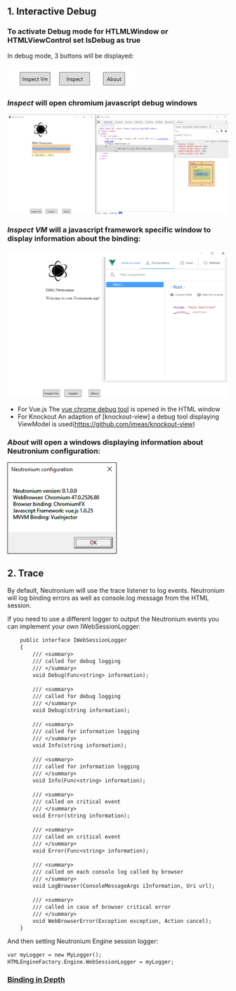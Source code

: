 ## 1. Interactive Debug

### To activate Debug mode for HTLMLWindow or HTMLViewControl set IsDebug as true

In debug mode, 3 buttons will be displayed:

![debug buttons](../images/DebugButtons.png)


### _Inspect_ will open chromium javascript debug windows
![inspect](../images/DebugInspect.png)



### _Inspect VM_ will a javascript framework specific window to display information about the binding:
![InspectVM](../images/DebugInspectVM.png)

* For Vue.js
The [vue chrome debug tool](https://github.com/vuejs/vue-devtools) is opened in the HTML window
* For Knockout
An adaption of [knockout-view] a debug tool displaying ViewModel is used(https://github.com/jmeas/knockout-view)

### _About_ will open a windows displaying information about Neutronium configuration:
![About](../images/About.png)


## 2. Trace 

By default, Neutronium will use the trace listener to log events. 
Neutronium will log binding errors as well as console.log message from the HTML session. 

If you need to use a different logger to output the Neutronium events you can implement your own IWebSessionLogger:


```CSharp
    public interface IWebSessionLogger
    {
        /// <summary>
        /// called for debug logging
        /// </summary>
        void Debug(Func<string> information);

        /// <summary>
        /// called for debug logging
        /// </summary>
        void Debug(string information);

        /// <summary>
        /// called for information logging
        /// </summary>
        void Info(string information);

        /// <summary>
        /// called for information logging 
        /// </summary>
        void Info(Func<string> information);

        /// <summary>
        /// called on critical event 
        /// </summary>
        void Error(string information);

        /// <summary>
        /// called on critical event 
        /// </summary>
        void Error(Func<string> information);

        /// <summary>
        /// called on each consolo log called by browser 
        /// </summary>
        void LogBrowser(ConsoleMessageArgs iInformation, Uri url);

        /// <summary>
        /// called in case of browser critical error
        /// </summary>
        void WebBrowserError(Exception exception, Action cancel);
    }
```

And then setting Neutronium Engine session logger:

```CSharp
var myLogger = new MyLogger();
HTMLEngineFactory.Engine.WebSessionLogger = myLogger;

```

### [Binding in Depth](./Binding-in-Depth)